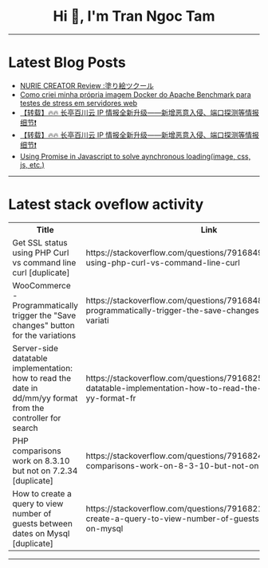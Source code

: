 <h1 align="center">Hi 👋, I'm Tran Ngoc Tam</h1>

---

# Latest Blog Posts 
<!-- BLOG-POST-LIST:START -->
- [NURIE CREATOR Review :塗り絵ツクール](https://dev.to/nurie_creator/nurie-creator-review-tu-rihui-tukuru-3n68)
- [Como criei minha própria imagem Docker do Apache Benchmark para testes de stress em servidores web](https://dev.to/marcos_vilela/como-criei-minha-propria-imagem-docker-do-apache-benchmark-para-testes-de-stress-em-servidores-web-5ab2)
- [【转载】🔥🔥 长亭百川云 IP 情报全新升级——新增恶意入侵、端口探测等情报细节❗](https://dev.to/muzilathebest/zhuan-zai-chang-ting-bai-chuan-yun-ip-qing-bao-quan-xin-sheng-ji-xin-zeng-e-yi-ru-qin-duan-kou-tan-ce-deng-qing-bao-xi-jie-5ae)
- [【转载】🔥🔥 长亭百川云 IP 情报全新升级——新增恶意入侵、端口探测等情报细节❗](https://dev.to/thorila/zhuan-zai-chang-ting-bai-chuan-yun-ip-qing-bao-quan-xin-sheng-ji-xin-zeng-e-yi-ru-qin-duan-kou-tan-ce-deng-qing-bao-xi-jie-3lnm)
- [Using Promise in Javascript to solve aynchronous loading&lpar;image, css, js, etc.&rpar;](https://dev.to/tanjiagang/using-promise-in-javascript-to-solve-aynchronous-loadingimage-css-js-etc-335b)
<!-- BLOG-POST-LIST:END -->

---

# Latest stack oveflow activity
<table>
  <tr><th>Title</th><th>Link</th></tr>
  <!-- STACKOVERFLOW:START --><tr><td>Get SSL status using PHP Curl vs command line curl [duplicate]</td><td>https://stackoverflow.com/questions/79168493/get-ssl-status-using-php-curl-vs-command-line-curl</td></tr><tr><td>WooCommerce - Programmatically trigger the &quot;Save changes&quot; button for the variations</td><td>https://stackoverflow.com/questions/79168488/woocommerce-programmatically-trigger-the-save-changes-button-for-the-variati</td></tr><tr><td>Server-side datatable implementation: how to read the date in dd/mm/yy format from the controller for search</td><td>https://stackoverflow.com/questions/79168256/server-side-datatable-implementation-how-to-read-the-date-in-dd-mm-yy-format-fr</td></tr><tr><td>PHP comparisons work on 8.3.10 but not on 7.2.34 [duplicate]</td><td>https://stackoverflow.com/questions/79168240/php-comparisons-work-on-8-3-10-but-not-on-7-2-34</td></tr><tr><td>How to create a query to view number of guests between dates on Mysql [duplicate]</td><td>https://stackoverflow.com/questions/79168216/how-to-create-a-query-to-view-number-of-guests-between-dates-on-mysql</td></tr><!-- STACKOVERFLOW:END -->
</table>

---


